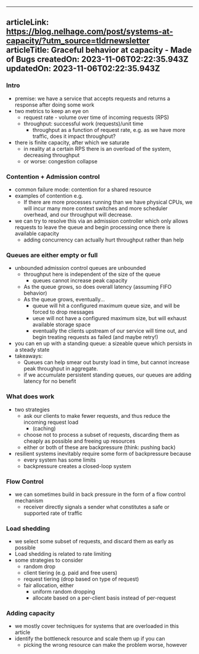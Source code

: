 -----------------------
articleLink: https://blog.nelhage.com/post/systems-at-capacity/?utm_source=tldrnewsletter
articleTitle: Graceful behavior at capacity - Made of Bugs
createdOn: 2023-11-06T02:22:35.943Z
updatedOn: 2023-11-06T02:22:35.943Z
-----------------------

### Intro
- premise: we have a service that accepts requests and returns a response after doing some work
- two metrics to keep an eye on
  - request rate - volume over time of incoming requests (RPS)
  - throughput: successful work (requests)/unit time
    - throughput as a function of request rate, e.g. as we have more traffic, does it impact throughput?
- there is finite capacity, after which we saturate
  - in reality at a certain RPS there is an overload of the system, decreasing throughput
  - or worse: congestion collapse

### Contention + Admission control
- common failure mode: contention for a shared resource
- examples of contention e.g.
  - If there are more processes running than we have physical CPUs, we will incur many more context switches and more scheduler overhead, and our throughput will decrease.
- we can try to resolve this via an admission controller which only allows requests to leave the queue and begin processing once there is available capacity
  - adding concurrency can actually hurt throughput rather than help

### Queues are either empty or full
- unbounded admission control queues are unbounded
  - throughput here is independent of the size of the queue
    - queues cannot increase peak capacity
  - As the queue grows, so does overall latency (assuming FIFO behavior)
  - As the queue grows, eventually...
    - queue will hit a configured maximum queue size, and will be forced to drop messages
    - ueue will not have a configured maximum size, but will exhaust available storage space
    - eventually the clients upstream of our service will time out, and begin treating requests as failed (and maybe retry!)
- you can en up with a standing queue: a sizeable queue which persists in a steady state
- takeaways:
  - Queues can help smear out bursty load in time, but cannot increase peak throughput in aggregate.
  - if we accumulate persistent standing queues, our queues are adding latency for no benefit

### What does work
- two strategies
  - ask our clients to make fewer requests, and thus reduce the incoming request load
    - (caching)
  - choose not to process a subset of requests, discarding them as cheaply as possible and freeing up resources
  - either or both of these are backpressure (think: pushing back)
- resilient systems inevitably require some form of backpressure because
  - every system has some limits
  - backpressure creates a closed-loop system

### Flow Control
- we can sometimes build in back pressure in the form of a flow control mechanism
  - receiver directly signals a sender what constitutes a safe or supported rate of traffic

### Load shedding
- we select some subset of requests, and discard them as early as possible
- Load shedding is related to rate limiting
- some strategies to consider
  - random drop
  - client tiering (e.g. paid and free users)
  - request tiering (drop based on type of request)
  - fair allocation, either
    - uniform random dropping
    - allocate based on a per-client basis instead of per-request

### Adding capacity
- we mostly cover techniques for systems that are overloaded in this article
- identify the bottleneck resource and scale them up if you can
  - picking the wrong resource can make the problem worse, however
















